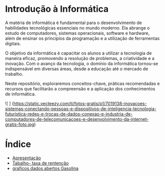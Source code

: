 # Introdução à Informática
A matéria de informática é fundamental para o desenvolvimento de habilidades tecnológicas essenciais no mundo moderno. Ela abrange o estudo de computadores, sistemas operacionais, software e hardware, além de ensinar os princípios da programação e a utilização de ferramentas digitais.

O objetivo da informática é capacitar os alunos a utilizar a tecnologia de maneira eficaz, promovendo a resolução de problemas, a criatividade e a inovação. Com o avanço da tecnologia, o domínio da informática tornou-se indispensável em diversas áreas, desde a educação até o mercado de trabalho.

Neste repositório, exploraremos conceitos-chave, práticas recomendadas e recursos que facilitarão a compreensão e a aplicação dos conhecimentos de informática.

![ ] (https://static.vecteezy.com/ti/fotos-gratis/p1/7019138-inovacoes-sistemas-conectando-pessoas-e-dispositivos-de-inteligencia-tecnologia-futuristica-redes-e-trocas-de-dados-conexao-e-industria-de-computadores-de-telecomunicacoes-e-desenvolvimento-da-internet-gratis-foto.jpg)


# Índice

* [Apresentação ](https://github.com/Gabi-Ferrari/INFO-2024/blob/main/Apresenta%C3%A7%C3%A3o%20de%20infromatica)
* [Tabalho- taxa de rentenção](https://teams.microsoft.com/v2/?ring=ring3_6)
* [graficos dados abertos Gasolina ](image.png)


